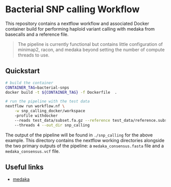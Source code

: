 # Bacterial SNP calling Workflow

This repository contains a nextflow workflow and associated Docker
container build for performing haploid variant calling with medaka
from basecalls and a reference file.

> The pipeline is currently functional but contains little
> configuration of minimap2, racon, and medaka beyond setting the
> number of compute threads to use.

## Quickstart

```bash
# build the container
CONTAINER_TAG=bacterial-snps
docker build -t ${CONTAINER_TAG} -f Dockerfile  .

# run the pipeline with the test data
nextflow run workflow.nf \
    -w snp_calling_docker/workspace 
    -profile withdocker
    --reads test_data/subset.fa.gz --reference test_data/reference.subseq.fa.gz 
    --threads 4 --out_dir snp_calling
```

The output of the pipeline will be found in `./snp_calling` for the above
example. This directory contains the nextflow working directories alongside
the two primary outputs of the pipeline: a `medaka_consensus.fasta` file and a
`medaka_consensus.vcf` file.


## Useful links

* [medaka](https://www.github.com/nanoporetech/medaka)

